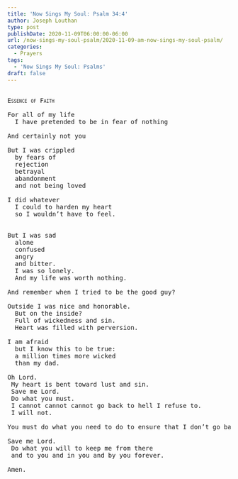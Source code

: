 ```yaml
---
title: 'Now Sings My Soul: Psalm 34:4'
author: Joseph Louthan
type: post
publishDate: 2020-11-09T06:00:00-06:00
url: /now-sings-my-soul-psalm/2020-11-09-am-now-sings-my-soul-psalm/
categories:
  - Prayers
tags:
  - 'Now Sings My Soul: Psalms'
draft: false
---
```

<pre>
<div style="font-variant: small-caps;">
Essence of Faith
</div>
For all of my life
  I have pretended to be in fear of nothing

And certainly not you

But I was crippled
  by fears of
  rejection
  betrayal
  abandonment
  and not being loved

I did whatever
  I could to harden my heart
  so I wouldn’t have to feel.
  

But I was sad
  alone
  confused
  angry
  and bitter.
  I was so lonely.
  And my life was worth nothing.

And remember when I tried to be the good guy? 

Outside I was nice and honorable.
  But on the inside?
  Full of wickedness and sin.
  Heart was filled with perversion.
  
I am afraid
  but I know this to be true:
  a million times more wicked
  than my dad.

Oh Lord.
 My heart is bent toward lust and sin.
 Save me Lord.
 Do what you must.
 I cannot cannot cannot go back to hell I refuse to.
 I will not.

You must do what you need to do to ensure that I don’t go back there.

Save me Lord.
 Do what you will to keep me from there
 and to you and in you and by you forever.

Amen.
</pre>
